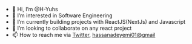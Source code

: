 - 👋 Hi, I’m @H-Yuhs
- 👀 I’m interested in Software Engineering
- 🌱 I’m currently building projects with ReactJS(NextJs) and Javascript
- 💞️ I’m looking to collaborate on any react project
- 📫 How to reach me via [Twitter](https://twitter.com/d_dimeji), [hassanadeyemi01@gmail](mailto:hassanadeyemi01@gmail.com)

<!---
H-Yuhs/H-Yuhs is a ✨ special ✨ repository because its `README.md` (this file) appears on your GitHub profile.
You can click the Preview link to take a look at your changes.
--->

